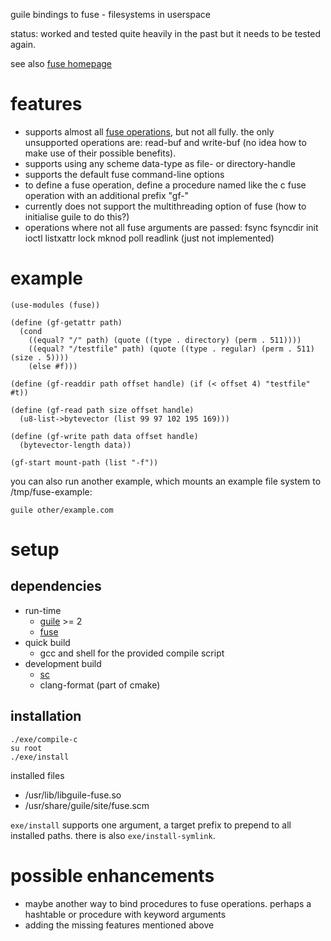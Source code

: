 guile bindings to fuse - filesystems in userspace

status: worked and tested quite heavily in the past but it needs to be tested again.

see also [fuse homepage](http://fuse.sourceforge.net/)

# features
* supports almost all [fuse operations](http://fuse.sourceforge.net/doxygen/structfuse__operations.html), but not all fully. the only unsupported operations are: read-buf and write-buf (no idea how to make use of their possible benefits).
* supports using any scheme data-type as file- or directory-handle
* supports the default fuse command-line options
* to define a fuse operation, define a procedure named like the c fuse operation with an additional prefix "gf-"
* currently does not support the multithreading option of fuse (how to initialise guile to do this?)
* operations where not all fuse arguments are passed: fsync fsyncdir init ioctl listxattr lock mknod poll readlink (just not implemented)

# example
~~~
(use-modules (fuse))

(define (gf-getattr path)
  (cond
    ((equal? "/" path) (quote ((type . directory) (perm . 511))))
    ((equal? "/testfile" path) (quote ((type . regular) (perm . 511) (size . 5))))
    (else #f)))

(define (gf-readdir path offset handle) (if (< offset 4) "testfile" #t))

(define (gf-read path size offset handle)
  (u8-list->bytevector (list 99 97 102 195 169)))

(define (gf-write path data offset handle)
  (bytevector-length data))

(gf-start mount-path (list "-f"))
~~~

you can also run another example, which mounts an example file system to /tmp/fuse-example:
~~~
guile other/example.com
~~~

# setup
## dependencies
* run-time
  * [guile](https://www.gnu.org/software/guile) >= 2
  * [fuse](http://fuse.sourceforge.net/)
* quick build
  * gcc and shell for the provided compile script
* development build
  * [sc](https://github.com/sph-mn/sph-sc)
  * clang-format (part of cmake)

## installation
~~~
./exe/compile-c
su root
./exe/install
~~~

installed files
* /usr/lib/libguile-fuse.so
* /usr/share/guile/site/fuse.scm

`exe/install` supports one argument, a target prefix to prepend to all installed paths.
there is also `exe/install-symlink`.

# possible enhancements
* maybe another way to bind procedures to fuse operations. perhaps a hashtable or procedure with keyword arguments
* adding the missing features mentioned above

